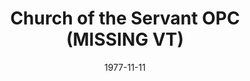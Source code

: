 ---
date: &id001 1977-11-11
end_date: null
location:
  address: Williston
  city: MISSING
  state: VT
minister:
- end: 1982-01-01
  name: Raymond Commeret
  start: 1977-11-11
  type: Pastor
- end: 1991-01-01
  name: Andrew Selle
  start: 1984-01-01
  type: Pastor
- end: 1995-01-01
  name: Dennis Smith
  start: 1993-01-01
  type: Pastor
ministers:
- Raymond Commeret
- Andrew Selle
- Dennis Smith
name: Church of the Servant OPC
names: null
origination_date: *id001
raw_data: "VERMONT Williston\n\nChurch of the Servant OPC (November 11, 1977\u2013\
  March 1, 1997)\n\nPastors: Raymond Commeret, 1977\u201382\nAndrew Selle, 1984\u2013\
  91\nDennis Smith, 1993\u201395"
received_from: null
states:
- VT
status:
  active: false
  end_date: 1997-03-01
  reason: null
  received_from: null
  withdrawal_to: null
title: Church of the Servant OPC (MISSING VT)
year_established:
- 1977

---